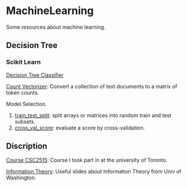 # MachineLearning

Some resources about machine learning.


## Decision Tree

### Scikit Learn

[Decision Tree Classifier](https://scikit-learn.org/stable/modules/generated/sklearn.tree.DecisionTreeClassifier.html)

[Count Vectorizer](https://scikit-learn.org/stable/modules/generated/sklearn.feature_extraction.text.CountVectorizer.html): Convert a collection of text documents to a matrix of token counts. 

Model Selection. 
1. [train_test_split](https://scikit-learn.org/stable/modules/generated/sklearn.model_selection.train_test_split.html#sklearn.model_selection.train_test_split): split arrays or matrices into random train and test subsets. 
2. [cross_val_score](https://scikit-learn.org/stable/modules/generated/sklearn.model_selection.cross_val_score.html#sklearn.model_selection.cross_val_score): evaluate a score by cross-validation. 



## Discription

[Course CSC2515](http://www.cs.toronto.edu/~rgrosse/courses/csc2515_2019/): Course I took part in at the university of Toronto.

[Information Theory](https://homes.cs.washington.edu/~anuprao/pubs/CSE533Autumn2010/): Useful slides about Information Theory from Univ of Washington.  





### 